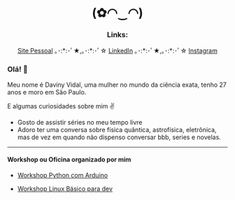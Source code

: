 <h1 align="center">(✿◠‿◠) </h1>

<h3 align="center">Links:</h3>
<p align="center">
  <a href="https://davinyvidal.github.io">Site Pessoal</a> ｡･:*:･ﾟ★,｡･:*:･ﾟ☆ 
  <a href="https://www.linkedin.com/in/davinyvidal/">LinkedIn</a> ｡･:*:･ﾟ★,｡･:*:･ﾟ☆ 
  <a href="https://www.instagram.com/daviny.vidal/">Instagram</a>
</p>

### Olá! :wave:

Meu nome é Daviny Vidal, uma mulher no mundo da ciência exata, tenho 27 anos e moro em São Paulo.

E algumas curiosidades sobre mim :v:

- Gosto de assistir séries no meu tempo livre
- Adoro ter uma conversa sobre física quântica, astrofísica, eletrônica, mas de vez em quando não dispenso conversar bbb, series e novelas. 

---

#### Workshop ou Oficina organizado por mim

- [Workshop Python com Arduino](http://pythoncomarduino.divulgue.info/)

- [Workshop Linux Básico para dev](http://linuxbasicoparadev.divulgue.info/)        









